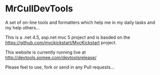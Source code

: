 # MrCullDevTools
A set of on-line tools and formatters which help me in my daily tasks and my help others...

This is a .net 4.5, asp.net mvc 5 project and is basded on the https://github.com/mvckickstart/MvcKickstart project.

This website is currently running live at http://devtools.somee.com/devtoolsrelease/

Please feel to use, fork or send in any Pull requests...



